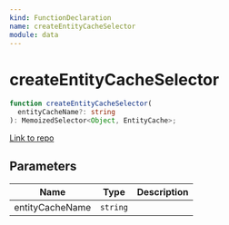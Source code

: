 ```yaml
---
kind: FunctionDeclaration
name: createEntityCacheSelector
module: data
---
```


# createEntityCacheSelector

```ts
function createEntityCacheSelector(
  entityCacheName?: string
): MemoizedSelector<Object, EntityCache>;
```

[Link to repo](https://github.com/ngrx/platform/blob/master/modules/data/src/selectors/entity-cache-selector.ts#L21-L26)

## Parameters

| Name            | Type     | Description |
| --------------- | -------- | ----------- |
| entityCacheName | `string` |             |
